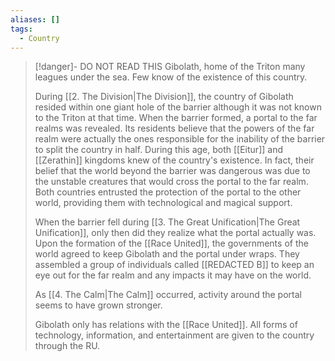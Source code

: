 ```yaml
---
aliases: []
tags:
  - Country
---
```

> [!danger]- DO NOT READ THIS
> Gibolath, home of the Triton many leagues under the sea. Few know of the existence of this country. 
> 
> During [[2. The Division|The Division]], the country of Gibolath resided within one giant hole of the barrier although it was not known to the Triton at that time. When the barrier formed, a portal to the far realms was revealed. Its residents believe that the powers of the far realm were actually the ones responsible for the inability of the barrier to split the country in half. During this age, both [[Eitur]] and [[Zerathin]] kingdoms knew of the country's existence. In fact, their belief that the world beyond the barrier was dangerous was due to the unstable creatures that would cross the portal to the far realm. Both countries entrusted the protection of the portal to the other world, providing them with technological and magical support. 
> 
> When the barrier fell during [[3. The Great Unification|The Great Unification]], only then did they realize what the portal actually was. Upon the formation of the [[Race United]], the governments of the world agreed to keep Gibolath and the portal under wraps. They assembled a group of individuals called [[REDACTED B]] to keep an eye out for the far realm and any impacts it may have on the world.
>  
> As [[4. The Calm|The Calm]] occurred, activity around the portal seems to have grown stronger. 
> 
> Gibolath only has relations with the [[Race United]]. All forms of technology, information, and entertainment are given to the country through the RU.

